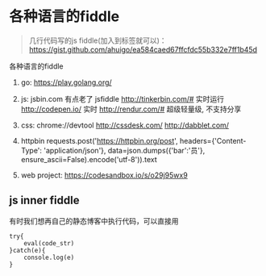 # 各种语言的fiddle
> 几行代码写的js fiddle(加入到标签就可以)：
https://gist.github.com/ahuigo/ea584caed67ffcfdc55b332e7ff1b45d


各种语言的fiddle
1. go:
    https://play.golang.org/
2. js:
    jsbin.com 有点老了
    jsfiddle
    http://tinkerbin.com/# 实时运行
    http://codepen.io/ 实时
    http://rendur.com/# 超级轻量级, 不支持分享
2. css:
    chrome://devtool
    http://cssdesk.com/ 
    http://dabblet.com/
2. httpbin
    requests.post('https://httpbin.org/post', headers={'Content-Type': 'application/json'}, data=json.dumps({'bar':'员'}, ensure_ascii=False).encode('utf-8')).text

2. web project:
    https://codesandbox.io/s/o29j95wx9

## js inner fiddle
有时我们想再自己的静态博客中执行代码，可以直接用

    try{
        eval(code_str)
    }catch(e){
        console.log(e)
    }